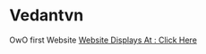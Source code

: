 # Vedantvn
OwO first Website
[Website Displays At : Click Here](https://vedant-vn.github.io/Vedantvn/)
